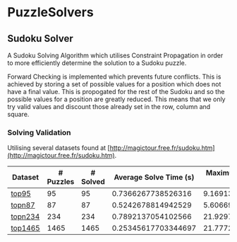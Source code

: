 # PuzzleSolvers

## Sudoku Solver
A Sudoku Solving Algorithm which utilises Constraint Propagation in order to more efficiently determine the solution to a Sudoku puzzle.

Forward Checking is implemented which prevents future conflicts. This is achieved by storing a set of possible values for a position which does not have a final value. This is propogated for the rest of the Sudoku and so the possible values for a position are greatly reduced. This means that we only try valid values and discount those already set in the row, column and square. 

### Solving Validation
Utilising several datasets found at [http://magictour.free.fr/sudoku.htm](http://magictour.free.fr/sudoku.htm).

| Dataset | # Puzzles | # Solved | Average Solve Time (s) | Maximum Solve Time (s) |
|---------|-----------|----------|------------------------|------------------------|
|[top95](Sudoku-Grids/top95)|95|95|0.7366267738526316|9.169138592|
|[topn87](Sudoku-Grids/topn87)|87|87|0.5242678814942529|5.606698960999999|
|[topn234](Sudoku-Grids/topn234)|234|234|0.7892137054102566|21.929735709|
|[top1465](Sudoku-Grids/top1465)|1465|1465|0.25345617703344697|21.777229609000003|
